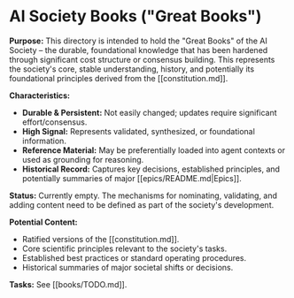 # AI Society Books ("Great Books")

**Purpose:** This directory is intended to hold the "Great Books" of the AI Society – the durable, foundational knowledge that has been hardened through significant cost structure or consensus building. This represents the society's core, stable understanding, history, and potentially its foundational principles derived from the [[constitution.md]].

**Characteristics:**
*   **Durable & Persistent:** Not easily changed; updates require significant effort/consensus.
*   **High Signal:** Represents validated, synthesized, or foundational information.
*   **Reference Material:** May be preferentially loaded into agent contexts or used as grounding for reasoning.
*   **Historical Record:** Captures key decisions, established principles, and potentially summaries of major [[epics/README.md|Epics]].

**Status:** Currently empty. The mechanisms for nominating, validating, and adding content need to be defined as part of the society's development.

**Potential Content:**
*   Ratified versions of the [[constitution.md]].
*   Core scientific principles relevant to the society's tasks.
*   Established best practices or standard operating procedures.
*   Historical summaries of major societal shifts or decisions.

**Tasks:** See [[books/TODO.md]].
